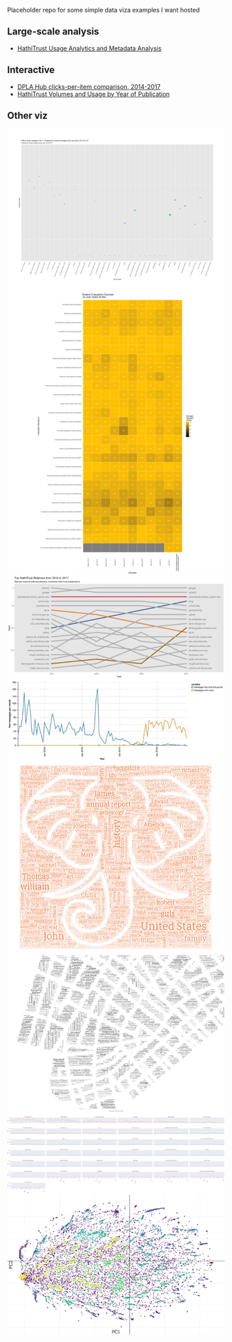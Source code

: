 Placeholder repo for some simple data viza examples I want hosted



## Large-scale analysis

- [HathiTrust Usage Analytics and Metadata Analysis](https://hadro.github.io/hathi_analysis/analysis.html)

## Interactive

- [DPLA Hub clicks-per-item comparison, 2014-2017](https://hadro.github.io/viz-examples/dpla_hubs/half_year_dpla_hubs.html)
- [HathiTrust Volumes and Usage by Year of Publication](https://hadro.github.io/hathi_analysis/percentage_years.html)

## Other viz

!["DPLA Hubs User Per Item"](./images/dpla_hubs_use_per_item_six_months_700.gif)
[!["Pratt 654 Evalautions"][evaluations]](./images/evaluations.png)
[!["HathiTrust ranked referrers"][hathi_referrers]](./images/hathitrust_referrers_bump_chart_solo.png)
[!["text message analysis"][text_messages]](./images/Josh_text_messages.jpg)
[!["HathiTrust Search Word Cloud"][hathi_cloud]](./images/hathi_search_queries.png)
[!["Building Inspector Cloud lower Manhattan"][building_inspector]](./images/streets_8-48.png)
[!["Public Domain works in Subway Library][subway_library]](./images/subway_library_public_domain.png)
[!["NYPL titles in Hathitrust TSNE"][nypl_in_hathi_tsne]](./images/nypl_in_hathi.png)


[evaluations]: ./images/evaluations_700.png "Pratt 654 Evaluations"
[hathi_cloud]: ./images/hathi_search_queries_700.png "HathiTrust Search Word Cloud"
[hathi_referrers]: ./images/hathitrust_referrers_bump_chart_solo_700.png "HathiTrust ranked referrers"
[text_messages]: ./images/Josh_text_messages_700.jpg "Text message analysis"
[nypl_in_hathi_tsne]: ./images/nypl_in_hathi_700.png "NYPL titles in HathiTrust TSNE"
[building_inspector]: ./images/streets_8-48_700.png "Buildling Inspector Cloud lower Manhattan"
[subway_library]: ./images/subway_library_public_domain_700.png "Public Domain works in Subway Library"
[dpla_use]: ./images/dpla_hubs_use_per_item_six_months_700.gif "DPLA Hubs User Per Item"
